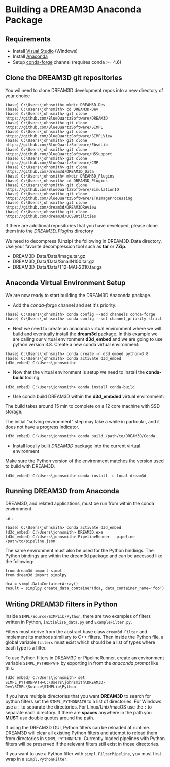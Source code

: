 # Building a DREAM3D Anaconda Package #

## Requirements ##

+ Install [Visual Studio](https://visualstudio.microsoft.com/downloads/) (Windows)
+ Install [Anaconda](https://docs.anaconda.com/anaconda/install/)
+ Setup [conda-forge](https://conda-forge.org/) channel (requires conda >= 4.6)

## Clone the DREAM3D git repositories ##

You wil need to clone DREAM3D development repos into a new directory of your choice

```lang-console
(base) C:\Users\johnsmith> mkdir DREAM3D-Dev
(base) C:\Users\johnsmith> cd DREAM3D-Dev
(base) C:\Users\johnsmith> git clone https://github.com/BlueQuartzSoftware/DREAM3D
(base) C:\Users\johnsmith> git clone https://github.com/BlueQuartzSoftware/SIMPL
(base) C:\Users\johnsmith> git clone https://github.com/BlueQuartzSoftware/SIMPLView
(base) C:\Users\johnsmith> git clone https://github.com/BlueQuartzSoftware/EbsdLib
(base) C:\Users\johnsmith> git clone https://github.com/BlueQuartzSoftware/H5Support
(base) C:\Users\johnsmith> git clone https://github.com/BlueQuartzSoftware/CMP
(base) C:\Users\johnsmith> git clone https://github.com/dream3d/DREAM3D_Data
(base) C:\Users\johnsmith> mkdir DREAM3D_Plugins
(base) C:\Users\johnsmith> cd DREAM3D_Plugins
(base) C:\Users\johnsmith> git clone https://github.com/BlueQuartzSoftware/SimulationIO
(base) C:\Users\johnsmith> git clone https://github.com/BlueQuartzSoftware/ITKImageProcessing
(base) C:\Users\johnsmith> git clone https://github.com/dream3d/DREAM3DReview
(base) C:\Users\johnsmith> git clone https://github.com/dream3d/UCSBUtilities
```

If there are additional repositories that you have developed, please clone them into the *DREAM3D_Plugins* directory

We need to decompress (Unzip) the following in DREAM3D_Data directory. Use your favorite decompression tool such as **tar** or **7Zip**.

+ DREAM3D_Data/Data/Image.tar.gz
+ DREAM3D_Data/Data/SmallN100.tar.gz
+ DREAM3D_Data/Data/T12-MAI-2010.tar.gz

## Anaconda Virtual Environment Setup ##

We are now ready to start building the DREAM3D Anaconda package.

+ Add the *conda-forge* channel and set it's priority:

```lang-console
(base) C:\Users\johnsmith> conda config --add channels conda-forge
(base) C:\Users\johnsmith> conda config --set channel_priority strict
```

+ Next we need to create an anaconda virtual environment where we will build and eventually install the **dream3d** package. In this example we are calling our virtual environment **d3d_embed** and we are going to use python version 3.8. Create a new conda virtual environment:

```lang-console
(base) C:\Users\johnsmith> conda create -n d3d_embed python=3.8
(base) C:\Users\johnsmith> conda activate d3d_embed
(d3d_embed) C:\Users\johnsmith> 
```

+ Now that the virtual environment is setup we need to install the **conda-build** tooling:

```lang-console
(d3d_embed) C:\Users\johnsmith> conda install conda-build
```

+ Use conda build DREAM3D within the **d3d_embded** virtual environment:

The build takes around 15 min to complete on a 12 core machine with SSD storage.

The initial "solving environment" step may take a while in particular, and it does not have a progress indicator.

```lang-console
(d3d_embed) C:\Users\johnsmith> conda build /path/to/DREAM3D/Conda
```

+ Install locally built *DREAM3D* package into the current virtual environment

Make sure the Python version of the environment matches the version used to build with DREAM3D.

```lang-console
(d3d_embed) C:\Users\johnsmith> conda install -c local dream3d
```

## Running DREAM3D from Anaconda ##

DREAM3D, and related applications, must be run from within the conda environment.

i.e.:

```lang-console
(base) C:\Users\johnsmith> conda activate d3d_embed
(d3d_embed) C:\Users\johnsmith> DREAM3D.exe
(d3d_embed) C:\Users\johnsmith> PipelineRunner --pipeline /path/to/pipeline.json
```

The same environment must also be used for the Python bindings. The Python bindings are within the dream3d package and can be accessed like the following:

```lang-python
from dream3d import simpl
from dream3d import simplpy

dca = simpl.DataContainerArray()
result = simplpy.create_data_container(dca, data_container_name='foo')
```

## Writing DREAM3D filters in Python ##

Inside `SIMPL/Source/SIMPLib/Python`, there are two examples of filters written in Python, `initialize_data.py` and `ExampleFilter.py`.

Filters must derive from the abstract base class `dream3d.Filter` and implement its methods similiary to C++ filters. Then inside the Python file, a global variable `filters` must exist which should be a list of types where each type is a filter.

To use Python filters in DREAM3D or PipelineRunner, create an environment variable `SIMPL_PYTHONPATH` by exporting in from the *anaconda prompt* like this:

```lang-console
(d3d_embed) C:\Users\johnsmith> set SIMPL_PYTHONPATH=C:\Users\johnsmith\DREAM3D-Dev\SIMPL\Source\SIMPLib\Python
```

If you have multiple directories that you want **DREAM3D** to search for python filters set the `SIMPL_PYTHONPATH` to a list of directories. For Windows use a `;` to separate the directories. For Linux/Unix/macOS use the `:` to separate each directory. If there are **spaces** anywhere in the path you **MUST** use double quotes around the path.

If using the DREAM3D GUI, Python filters can be reloaded at runtime. DREAM3D will clear all existing Python filters and attempt to reload them from directories in `SIMPL_PYTHONPATH`. Currently loaded pipelines with Python filters will be preserved if the relevant filters still exist in those directories.

If you want to use a Python filter with `simpl.FilterPipeline`, you must first wrap in a `simpl.PythonFilter`.
